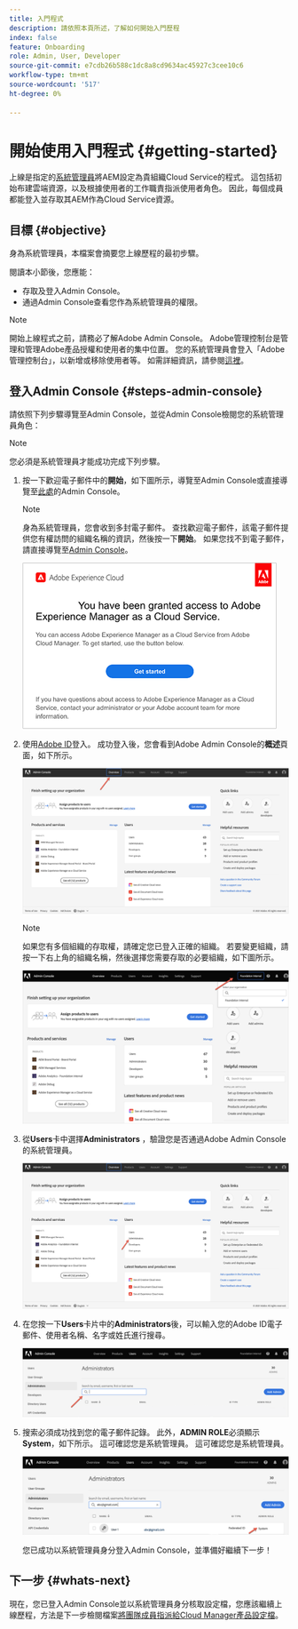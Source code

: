 ```yaml
---
title: 入門程式
description: 請依照本頁所述，了解如何開始入門歷程
index: false
feature: Onboarding
role: Admin, User, Developer
source-git-commit: e7cdb26b588c1dc8a8cd9634ac45927c3cee10c6
workflow-type: tm+mt
source-wordcount: '517'
ht-degree: 0%

---
```


# 開始使用入門程式 {#getting-started}

上線是指定的[系統管理員](https://experienceleague.adobe.com/docs/experience-manager-cloud-service/onboarding/onboarding-concepts/system-administrator.html?lang=en)將AEM設定為貴組織Cloud Service的程式。 這包括初始布建雲端資源，以及根據使用者的工作職責指派使用者角色。 因此，每個成員都能登入並存取其AEM作為Cloud Service資源。

## 目標 {#objective}

身為系統管理員，本檔案會摘要您上線歷程的最初步驟。

閱讀本小節後，您應能：

* 存取及登入Admin Console。
* 通過Admin Console查看您作為系統管理員的權限。

>[!NOTE]
>開始上線程式之前，請務必了解Adobe Admin Console。 Adobe管理控制台是管理和管理Adobe產品授權和使用者的集中位置。 您的系統管理員會登入「Adobe管理控制台」，以新增或移除使用者等。 如需詳細資訊，請參閱[這裡](https://experienceleague.adobe.com/docs/experience-manager-cloud-service/onboarding/onboarding-concepts/admin-console.html?lang=en)。


## 登入Admin Console {#steps-admin-console}

請依照下列步驟導覽至Admin Console，並從Admin Console檢閱您的系統管理員角色：

>[!NOTE]
>您必須是系統管理員才能成功完成下列步驟。

1. 按一下歡迎電子郵件中的&#x200B;**開始**，如下圖所示，導覽至Admin Console或直接導覽至[此處](https://adminconsole.adobe.com)的Admin Console。

   >[!NOTE]
   >身為系統管理員，您會收到多封電子郵件。 查找歡迎電子郵件，該電子郵件提供您有權訪問的組織名稱的資訊，然後按一下&#x200B;**開始**。 如果您找不到電子郵件，請直接導覽至[Admin Console](https://adminconsole.adobe.com/)。

   ![](/help/journey-onboarding/assets/get-started-email.png)

1. 使用[Adobe ID](https://experienceleague.adobe.com/docs/experience-manager-cloud-service/onboarding/onboarding-concepts/adobe-id.html?lang=en)登入。 成功登入後，您會看到Adobe Admin Console的&#x200B;**概述**&#x200B;頁面，如下所示。

   ![](/help/journey-onboarding/assets/get-started1.png)

   >[!NOTE]
   >如果您有多個組織的存取權，請確定您已登入正確的組織。 若要變更組織，請按一下右上角的組織名稱，然後選擇您需要存取的必要組織，如下圖所示。

   ![](/help/journey-onboarding/assets/admin-console-orgswitch.png)

1. 從&#x200B;**Users**&#x200B;卡中選擇&#x200B;**Administrators** ，驗證您是否通過Adobe Admin Console的系統管理員。

   ![](/help/journey-onboarding/assets/get-started2.png)

1. 在您按一下&#x200B;**Users**&#x200B;卡片中的&#x200B;**Administrators**&#x200B;後，可以輸入您的Adobe ID電子郵件、使用者名稱、名字或姓氏進行搜尋。

   ![](/help/journey-onboarding/assets/get-started3.png)

1. 搜索必須成功找到您的電子郵件記錄。 此外，**ADMIN ROLE**&#x200B;必須顯示&#x200B;**System**，如下所示。 這可確認您是系統管理員。 這可確認您是系統管理員。

   ![](/help/journey-onboarding/assets/get-started4.png)

   您已成功以系統管理員身分登入Admin Console，並準備好繼續下一步！

## 下一步 {#whats-next}

現在，您已登入Admin Console並以系統管理員身分核取設定檔，您應該繼續上線歷程，方法是下一步檢閱檔案[將團隊成員指派給Cloud Manager產品設定檔](/help/journey-onboarding/sysadmin/assign-team-members-aem-cloud-service.md)。

